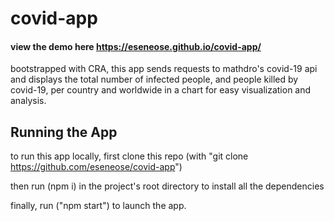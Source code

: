 # covid-app

#### view the demo here https://eseneose.github.io/covid-app/ 

bootstrapped with CRA, this app sends requests to mathdro's covid-19 api and displays the total number of infected people, 
and people killed by covid-19, per country and worldwide in a chart for easy visualization and analysis.

## Running the App

to run this app locally, first clone this repo (with "git clone https://github.com/eseneose/covid-app") 

then run (npm i) in the project's root directory to install all the dependencies

finally, run ("npm start") to launch the app.
